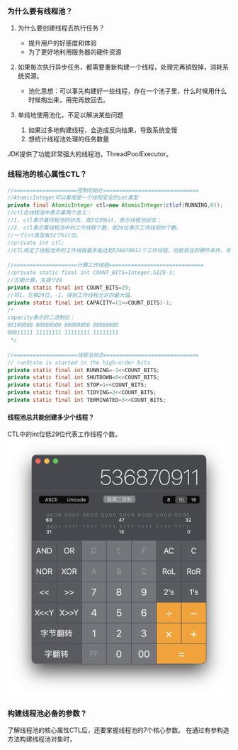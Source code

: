 
### 为什么要有线程池？

1. 为什么要创建线程去执行任务？
   * 提升用户的好感度和体验
   * 为了更好地利用服务器的硬件资源

2. 如果每次执行异步任务，都需要重新构建一个线程，处理完再销毁掉，消耗系统资源。
   * 池化思想：可以事先构建好一些线程，存在一个池子里，什么时候用什么时候掏出来，用完再放回去。

3. 单纯地使用池化，不足以解决某些问题
   1. 如果过多地构建线程，会造成反向结果，导致系统变慢
   2. 想统计线程池处理的任务数量

JDK提供了功能非常强大的线程池，ThreadPoolExecutor。

### 线程池的核心属性CTL？

``` Java
//====================控制初始化==============================
//AtomicInteger可以看成是一个线程安全的int类型
private final AtomicInteger ctl=new AtomicInteger(ctlof(RUNNING,0));
//ctl在线程池中表示着两个含义：
//1. ctl表示着线程池的状态，高3位的bit，表示线程池状态；
//2. ctl表示着线程池中的工作线程个数，低29位表示工作线程的个数。
//一个int类型有32个bit位。
//private int ctl;
//CTL规定了线程池中的工作线程最多能达到536870911个工作线程，但是现在的硬件条件，肯定到不了。

//====================计算工作线程==============================
//private static final int COUNT_BITS=Integer.SIZE-3;
//方便计算，先搞个29
private static final int COUNT_BITS=29;
//将1，左移29位，-1，得到工作线程允许的最大值。
private static final int CAPACITY=(1<<COUNT_BITS)-1;
/*
capacity表示的二进制位：
00100000 00000000 00000000 00000000
00011111 11111111 11111111 11111111
 */

//====================线程池状态==============================
// runState is started in the high-order bits
private static final int RUNNING=-1<<COUNT_BITS;
private static final int SHUTDOWN=0<<COUNT_BITS;
private static final int STOP=1<<COUNT_BITS;
private static final int TIDYING=2<<COUNT_BITS;
private static final int TERMINATED=3<<COUNT_BITS;
```

#### 线程池总共能创建多少个线程？
CTL中的int位低29位代表工作线程个数。
![](images/2023-07-20-14-03-05.png)

### 构建线程池必备的参数？
了解线程池的核心属性CTL后，还要掌握线程池的7个核心参数。
在通过有参构造方法构建线程池对象时，
